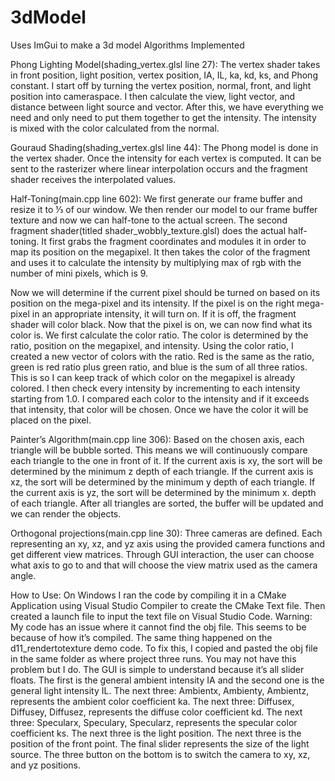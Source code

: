 # 3dModel
Uses ImGui to make a 3d model
Algorithms Implemented

Phong Lighting Model(shading_vertex.glsl line 27): The vertex shader takes in front
position, light position, vertex position, IA, IL, ka, kd, ks, and Phong constant. I start off
by turning the vertex position, normal, front, and light position into cameraspace. I then
calculate the view, light vector, and distance between light source and vector. After this,
we have everything we need and only need to put them together to get the intensity.
The intensity is mixed with the color calculated from the normal.

Gouraud Shading(shading_vertex.glsl line 44): The Phong model is done in the
vertex shader. Once the intensity for each vertex is computed. It can be sent to the
rasterizer where linear interpolation occurs and the fragment shader receives the
interpolated values.

Half-Toning(main.cpp line 602): We first generate our frame buffer and resize it to ⅓
of our window. We then render our model to our frame buffer texture and now we can
half-tone to the actual screen. The second fragment shader(titled
shader_wobbly_texture.glsl) does the actual half-toning. It first grabs the fragment
coordinates and modules it in order to map its position on the megapixel. It then takes
the color of the fragment and uses it to calculate the intensity by multiplying max of rgb
with the number of mini pixels, which is 9.

Now we will determine if the current pixel should be turned on based on its position on
the mega-pixel and its intensity. If the pixel is on the right mega-pixel in an appropriate
intensity, it will turn on. If it is off, the fragment shader will color black.
Now that the pixel is on, we can now find what its color is. We first calculate the color
ratio. The color is determined by the ratio, position on the megapixel, and intensity.
Using the color ratio, I created a new vector of colors with the ratio. Red is the same as
the ratio, green is red ratio plus green ratio, and blue is the sum of all three ratios. This
is so I can keep track of which color on the megapixel is already colored.
I then check every intensity by incrementing to each intensity starting from 1.0. I
compared each color to the intensity and if it exceeds that intensity, that color will be
chosen.
Once we have the color it will be placed on the pixel.

Painter’s Algorithm(main.cpp line 306): Based on the chosen axis, each triangle will
be bubble sorted. This means we will continuously compare each triangle to the one in
front of it. If the current axis is xy, the sort will be determined by the minimum z depth of
each triangle. If the current axis is xz, the sort will be determined by the minimum y
depth of each triangle. If the current axis is yz, the sort will be determined by the
minimum x. depth of each triangle. After all triangles are sorted, the buffer will be
updated and we can render the objects.

Orthogonal projections(main.cpp line 30): Three cameras are defined. Each
representing an xy, xz, and yz axis using the provided camera functions and get
different view matrices. Through GUI interaction, the user can choose what axis to go to
and that will choose the view matrix used as the camera angle.

How to Use: On Windows
I ran the code by compiling it in a CMake Application using Visual Studio Compiler to
create the CMake Text file. Then created a launch file to input the text file on Visual
Studio Code.
Warning: My code has an issue where it cannot find the obj file. This seems to be
because of how it’s compiled. The same thing happened on the
d11_rendertotexture demo code. To fix this, I copied and pasted the obj file in the
same folder as where project three runs. You may not have this problem but I do.
The GUI is simple to understand because it’s all slider floats. The first is the general
ambient intensity IA and the second one is the general light intensity IL.
The next three: Ambientx, Ambienty, Ambientz, represents the ambient color coefficient
ka. The next three: Diffusex, Diffusey, Diffusez, represents the diffuse color coefficient
kd. The next three: Specularx, Speculary, Specularz, represents the specular color
coefficient ks.
The next three is the light position. The next three is the position of the front point. The
final slider represents the size of the light source.
The three button on the bottom is to switch the camera to xy, xz, and yz positions.
